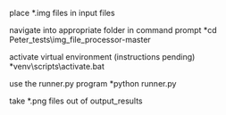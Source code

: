 place *.img files in input files

navigate into appropriate folder in command prompt
	*cd Peter_tests\img_file_processor-master


activate virtual environment (instructions pending)
	*venv\scripts\activate.bat


use the runner.py program
	*python runner.py


take *.png files out of output_results

